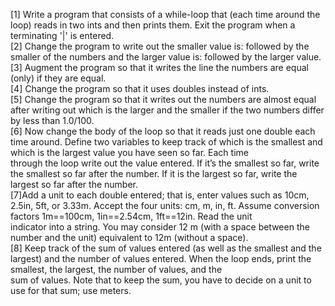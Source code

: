 [1] Write a program that consists of a while-loop that (each time around the loop) reads in two ints and then prints them. Exit the program when a terminating '|' is entered. <br> 
[2] Change the program to write out the smaller value is: followed by the smaller of the numbers and the larger value is: followed by the larger value. <br>
[3] Augment the program so that it writes the line the numbers are equal (only) if they are equal. <br>
[4] Change the program so that it uses doubles instead of ints. <br>
[5] Change the program so that it writes out the numbers are almost equal after writing out which is the larger and the smaller if the two numbers differ by less than 1.0/100. <br> 
[6] Now change the body of the loop so that it reads just one double each time around. Define two variables to keep track of which is the smallest and which is the largest value you have seen so far. Each time <br> through the loop write out the value entered. If it’s the smallest so far, write the smallest so far after the number. If it is the largest so far, write the largest so far after the number. <br>
[7]Add a unit to each double entered; that is, enter values such as 10cm, 2.5in, 5ft, or 3.33m. Accept the four units: cm, m, in, ft. Assume conversion factors 1m==100cm, 1in==2.54cm, 1ft==12in. Read the unit <br> indicator into a string. You may consider 12 m (with a space between the number and the unit) equivalent to 12m (without a space). <br>
[8] Keep track of the sum of values entered (as well as the smallest and the largest) and the number of values entered. When the loop ends, print the smallest, the largest, the number of values, and the <br>
sum of values. Note that to keep the sum, you have to decide on a unit to use for that sum; use meters.
